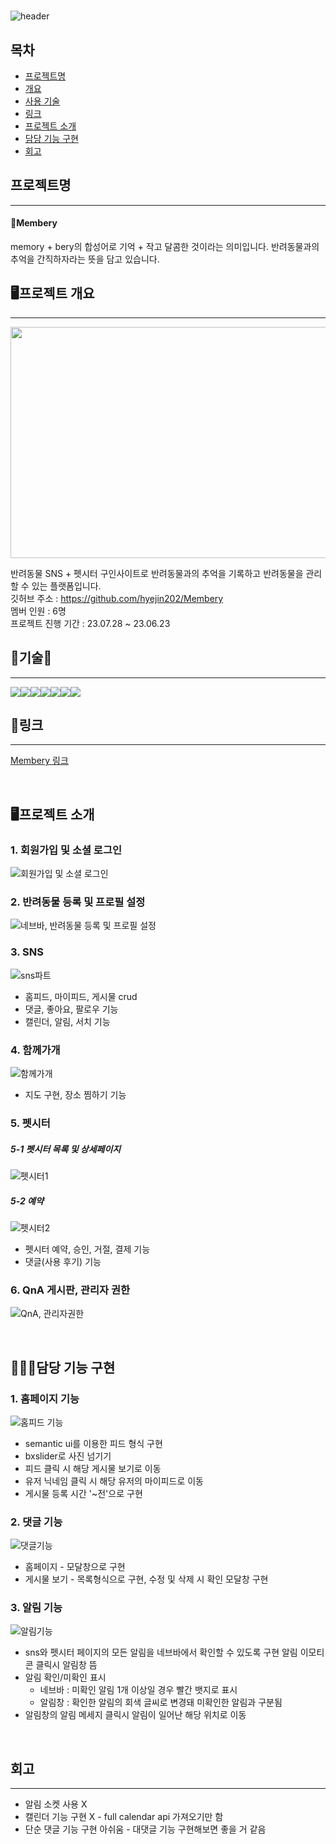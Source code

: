 # 
![header](https://capsule-render.vercel.app/api?type=wave&color=auto&height=300&section=header&text=🍒Membery&fontSize=90)

## 목차
- [프로젝트명](#프로젝트명)
- [개요](#프로젝트-개요)
- [사용 기술](#기술)
- [링크](#링크)
- [프로젝트 소개](#프로젝트-소개)
- [담당 기능 구현](#담당-기능-구현)
- [회고](#회고)

## 프로젝트명
---
#### 🍒Membery
memory + bery의 합성어로 기억 + 작고 달콤한 것이라는 의미입니다.
반려동물과의 추억을 간직하자라는 뜻을 담고 있습니다.
<br>

## 🖥프로젝트 개요
---
<img src="https://github.com/hyejin202/-/assets/123609520/cd52780a-7c5b-43ef-9049-e814ab3a46ad" width="700" height="370">

반려동물 SNS + 펫시터 구인사이트로 반려동물과의 추억을 기록하고 반려동물을 관리할 수 있는 플랫폼입니다.
<br>
깃허브 주소        : <https://github.com/hyejin202/Membery> <br>
멤버 인원          : 6명 <br>
프로젝트 진행 기간 : 23.07.28 ~ 23.06.23 
<br>

## 🔨기술🔨
---
<img src="https://img.shields.io/badge/Java-007396?style=for-the-badge&logo=OpenJDK&logoColor=white"/><img src="https://img.shields.io/badge/JavaScript-F7DF1E?style=for-the-badge&logo=JavaScript&logoColor=black"><img src="https://img.shields.io/badge/Spring-6DB33F?style=for-the-badge&logo=Spring&logoColor=white"><img src="https://img.shields.io/badge/jQuery-0769AD?style=for-the-badge&logo=jQuery&logoColor=black"><img src="https://img.shields.io/badge/GitHub-660099?style=for-the-badge&logo=GitHub&logoColor=white"><img src="https://img.shields.io/badge/MySQL-4479A1?style=for-the-badge&logo=MySQL&logoColor=white"><img src="https://img.shields.io/badge/AWS-000000?style=for-the-badge&logo=AWS&logoColor=white">
<br>

## 🔗링크
---
[Membery 링크](http://43.201.54.228:8082/)

<br>

## 🖥프로젝트 소개
### 1. 회원가입 및 소셜 로그인
  ![회원가입 및 소셜 로그인](https://github.com/hyejin202/-/assets/123609520/9bcffb00-94df-4923-903d-d7adbf54d053)
### 2. 반려동물 등록 및 프로필 설정
  ![네브바, 반려동물 등록 및 프로필 설정](https://github.com/hyejin202/-/assets/123609520/8d94f82e-fc6b-4af8-abfb-d1fadc0c06ac)
### 3. SNS
  ![sns파트](https://github.com/hyejin202/-/assets/123609520/f4af2c31-ee06-4bcf-a79e-44afea1a5ddb)
-  홈피드, 마이피드, 게시물 crud
-  댓글, 좋아요, 팔로우 기능
-  캘린더, 알림, 서치 기능
### 4. 함께가개
  ![함께가개](https://github.com/hyejin202/-/assets/123609520/4551eefc-bb79-4329-91fc-aa7e06186b72)
  - 지도 구현, 장소 찜하기 기능
### 5. 펫시터 
  ##### 5-1 펫시터 목록 및 상세페이지
  ![펫시터1](https://github.com/hyejin202/-/assets/123609520/8ada182b-9d5a-44e2-a65f-31a180cb54f7)
  ##### 5-2 예약
  ![펫시터2](https://github.com/hyejin202/-/assets/123609520/a77dd622-4eee-489a-97ce-171c8b7cafc8)
- 펫시터 예약, 승인, 거절, 결제 기능
- 댓글(사용 후기) 기능
### 6. QnA 게시판, 관리자 권한
  ![QnA, 관리자권한](https://github.com/hyejin202/-/assets/123609520/28482f5e-99b1-432a-88e5-7926782e85f3)

<br>

## 🙋🏻‍♀️담당 기능 구현
### 1. 홈페이지 기능
  ![홈피드 기능](https://github.com/hyejin202/-/assets/123609520/88a5a486-e327-4312-a328-7fc61ec40a5c)
  - semantic ui를 이용한 피드 형식 구현
  - bxslider로 사진 넘기기
  - 피드 클릭 시 해당 게시물 보기로 이동
  - 유저 닉네임 클릭 시 해당 유저의 마이피드로 이동
  - 게시물 등록 시간 '~전'으로 구현
### 2. 댓글 기능
  ![댓글기능](https://github.com/hyejin202/-/assets/123609520/89da2c89-dc63-497c-afac-65629be1c438)
  -  홈페이지 - 모달창으로 구현
  -  게시물 보기 - 목록형식으로 구현, 수정 및 삭제 시 확인 모달창 구현
### 3. 알림 기능
  ![알림기능](https://github.com/hyejin202/-/assets/123609520/d138092d-c05b-4af6-93c5-750ce09ee87a)
  - sns와 펫시터 페이지의 모든 알림을 네브바에서 확인할 수 있도록 구현
    알림 이모티콘 클릭시 알림창 뜸
  - 알림 확인/미확인 표시
    - 네브바 : 미확인 알림 1개 이상일 경우 빨간 뱃지로 표시
    - 알림창 : 확인한 알림의 회색 글씨로 변경돼 미확인한 알림과 구분됨
  - 알림창의 알림 메세지 클릭시 알림이 일어난 해당 위치로 이동
<br>

## 회고
---
- 알림 소켓 사용 X
- 캘린더 기능 구현 X - full calendar  api 가져오기만 함
- 단순 댓글 기능 구현 아쉬움 - 대댓글 기능 구현해보면 좋을 거 같음



  
